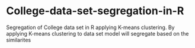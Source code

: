 # College-data-set-segregation-in-R
Segregation of College data set in R applying K-means clustering. By applying K-means clustering to data set model will segregate based on the similarites
